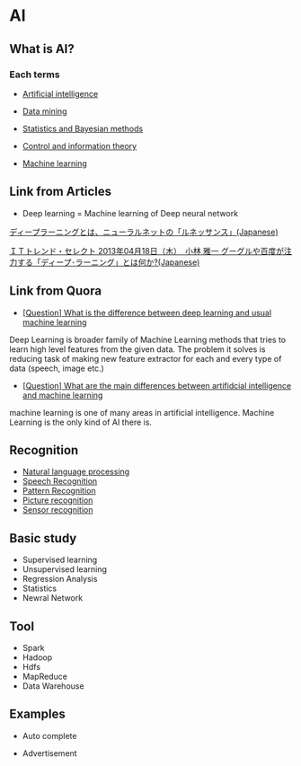 # AI

## What is AI?

### Each terms

- [Artificial intelligence](https://en.wikipedia.org/wiki/Artificial_intelligence)

- [Data mining](https://en.wikipedia.org/wiki/Data_mining)

- [Statistics and Bayesian methods](https://en.wikipedia.org/wiki/Bayesian_statistics)

- [Control and information theory](https://en.wikipedia.org/wiki/Control_theory)

- [Machine learning](https://en.wikipedia.org/wiki/Machine_learning)



## Link from Articles

- Deep learning = Machine learning of Deep neural network 

[ディープラーニングとは、ニューラルネットの「ルネッサンス」(Japanese)](http://matome.naver.jp/odai/2140635573608360401)


[ＩＴトレンド・セレクト
2013年04月18日（木）　小林 雅一
グーグルや百度が注力する「ディープ･ラーニング」とは何か?(Japanese)](http://gendai.ismedia.jp/articles/-/35512)



## Link from Quora

- [[Question] What is the difference between deep learning and usual machine learning](https://www.quora.com/What-is-the-difference-between-deep-learning-and-usual-machine-learning)

Deep Learning is broader family of Machine Learning methods that tries to learn high level features from the given data. 
The problem it solves is reducing task of making new feature extractor for each and every type of data (speech, image etc.)

- [[Question] What are the main differences between artifidcial intelligence and machine learning](https://www.quora.com/What-are-the-main-differences-between-artificial-intelligence-and-machine-learning) 

machine learning is one of many areas in artificial intelligence.
Machine Learning is the only kind of AI there is.



## Recognition

- [Natural language processing](https://en.wikipedia.org/wiki/Natural_language_processing)
- [Speech Recognition](https://en.wikipedia.org/wiki/Speech_recognition)
- [Pattern Recognition](https://en.wikipedia.org/wiki/Pattern_recognition)
- [Picture recognition](http://www.mathworks.com/discovery/image-recognition.html?requestedDomain=www.mathworks.com)
- [Sensor recognition](https://en.wikipedia.org/wiki/Activity_recognition)


## Basic study 

- Supervised learning
- Unsupervised learning
- Regression Analysis
- Statistics
- Newral Network


## Tool 

- Spark
- Hadoop
- Hdfs
- MapReduce
- Data Warehouse


## Examples

- Auto complete

- Advertisement
